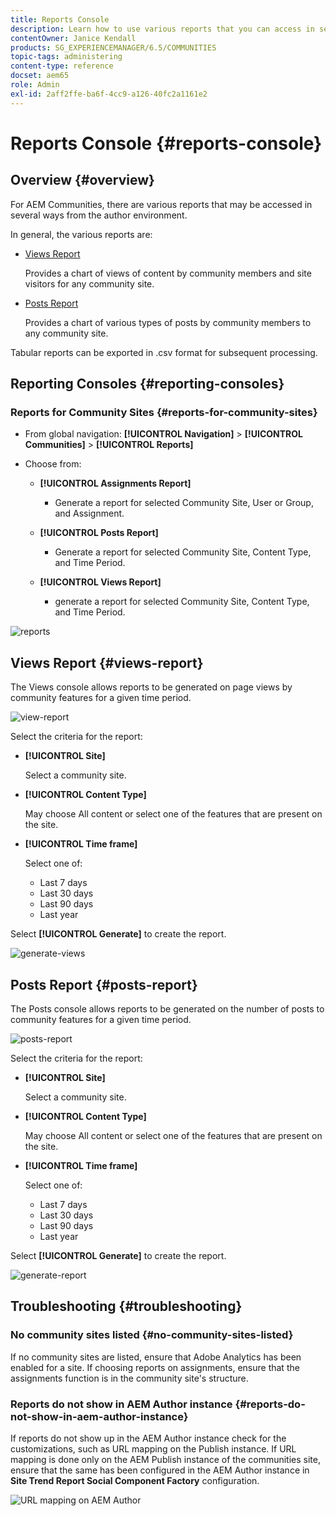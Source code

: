 ```yaml
---
title: Reports Console
description: Learn how to use various reports that you can access in several ways from the Adobe Experience Manager Author environment.
contentOwner: Janice Kendall
products: SG_EXPERIENCEMANAGER/6.5/COMMUNITIES
topic-tags: administering
content-type: reference
docset: aem65
role: Admin
exl-id: 2aff2ffe-ba6f-4cc9-a126-40fc2a1161e2
---
```

# Reports Console {#reports-console}

## Overview {#overview}

For AEM Communities, there are various reports that may be accessed in several ways from the author environment.

In general, the various reports are:

* [Views Report](#views-report) 

  Provides a chart of views of content by community members and site visitors for any community site.

* [Posts Report](#posts-report) 

  Provides a chart of various types of posts by community members to any community site.

Tabular reports can be exported in .csv format for subsequent processing.

## Reporting Consoles {#reporting-consoles}

### Reports for Community Sites {#reports-for-community-sites}

* From global navigation: **[!UICONTROL Navigation]** > **[!UICONTROL Communities]** >  **[!UICONTROL Reports]**

* Choose from:

  * **[!UICONTROL Assignments Report]**

    * Generate a report for selected Community Site, User or Group, and Assignment.

  * **[!UICONTROL Posts Report]**

    * Generate a report for selected Community Site, Content Type, and Time Period.

  * **[!UICONTROL Views Report]**

    * generate a report for selected Community Site, Content Type, and Time Period.

![reports](assets/reports1.png)

## Views Report {#views-report}

The Views console allows reports to be generated on page views by community features for a given time period.

![view-report](assets/view-report.png)

Select the criteria for the report:

* **[!UICONTROL Site]**

  Select a community site.

* **[!UICONTROL Content Type]**

  May choose All content or select one of the features that are present on the site.

* **[!UICONTROL Time frame]**

  Select one of:

  * Last 7 days
  * Last 30 days
  * Last 90 days
  * Last year

Select **[!UICONTROL Generate]** to create the report.

![generate-views](assets/generate-views.png)

## Posts Report {#posts-report}

The Posts console allows reports to be generated on the number of posts to community features for a given time period.

![posts-report](assets/posts-report.png)

Select the criteria for the report:

* **[!UICONTROL Site]**

  Select a community site.

* **[!UICONTROL Content Type]**

  May choose All content or select one of the features that are present on the site.

* **[!UICONTROL Time frame]**

  Select one of:

  * Last 7 days
  * Last 30 days
  * Last 90 days
  * Last year

Select **[!UICONTROL Generate]** to create the report.

![generate-report](assets/generate-posts-report.png)

## Troubleshooting {#troubleshooting}

### No community sites listed {#no-community-sites-listed}

If no community sites are listed, ensure that Adobe Analytics has been enabled for a site. If choosing reports on assignments, ensure that the assignments function is in the community site's structure.

### Reports do not show in AEM Author instance {#reports-do-not-show-in-aem-author-instance}

If reports do not show up in the AEM Author instance check for the customizations, such as URL mapping on the Publish instance. If URL mapping is done only on the AEM Publish instance of the communities site, ensure that the same has been configured in the AEM Author instance in **Site Trend Report Social Component Factory** configuration.

![URL mapping on AEM Author](assets/sitetrend.png)
